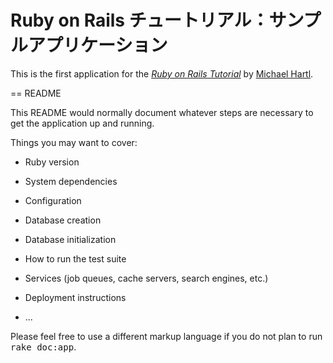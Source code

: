 # Ruby on Rails チュートリアル：サンプルアプリケーション

This is the first application for the
[*Ruby on Rails Tutorial*](http://railstutorial.jp/)
by [Michael Hartl](http://michaelhartl.com/).





== README

This README would normally document whatever steps are necessary to get the
application up and running.

Things you may want to cover:

* Ruby version

* System dependencies

* Configuration

* Database creation

* Database initialization

* How to run the test suite

* Services (job queues, cache servers, search engines, etc.)

* Deployment instructions

* ...


Please feel free to use a different markup language if you do not plan to run
<tt>rake doc:app</tt>.

